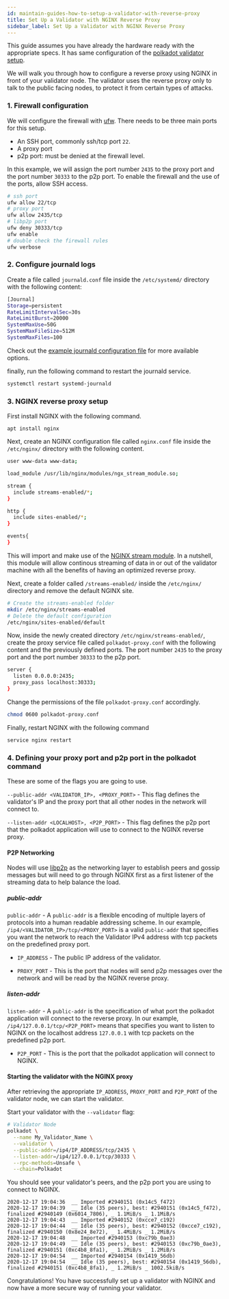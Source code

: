 ```yaml
---
id: maintain-guides-how-to-setup-a-validator-with-reverse-proxy
title: Set Up a Validator with NGINX Reverse Proxy
sidebar_label: Set Up a Validator with NGINX Reverse Proxy
---
```


This guide assumes you have already the hardware ready with the appropriate specs. It has same configuration of the
[polkadot validator setup](https://github.com/w3f/polkadot-secure-validator).

We will walk you through how to configure a reverse proxy using NGINX in front of your validator node. The
validator uses the reverse proxy only to talk to the public facing nodes, to protect it from certain types of attacks.

### 1. Firewall configuration

We will configure the firewall with [ufw](https://wiki.ubuntu.com/UncomplicatedFirewall). There needs to be three main ports for this setup. 
- An SSH port, commonly ssh/tcp port `22`.
- A proxy port 
- p2p port: must be denied at the firewall level. 

In this example, we will assign the port number `2435` to the proxy port and the port number `30333` to the p2p port. To enable the firewall and the use of the ports, allow SSH access.

```bash
# ssh port
ufw allow 22/tcp
# proxy port
ufw allow 2435/tcp
# libp2p port
ufw deny 30333/tcp
ufw enable
# double check the firewall rules
ufw verbose
```

### 2. Configure journald logs

Create a file called `journald.conf` file inside the `/etc/systemd/` directory with the following content:

```bash
[Journal]
Storage=persistent
RateLimitIntervalSec=30s
RateLimitBurst=20000
SystemMaxUse=50G
SystemMaxFileSize=512M
SystemMaxFiles=100
```

Check out the [example journald configuration file](https://github.com/w3f/polkadot-secure-validator/blob/master/ansible/roles/polkadot-validator/files/journald.conf) for more available options.

finally, run the following command to restart the journald service.

```bash
systemctl restart systemd-journald
```

### 3. NGINX reverse proxy setup

First install NGINX with the following command.

```
apt install nginx
```

Next, create an NGINX configuration file called `nginx.conf` file inside the `/etc/nginx/` directory with the following content.

```bash
user www-data www-data;

load_module /usr/lib/nginx/modules/ngx_stream_module.so;

stream {
  include streams-enabled/*;
}

http {
  include sites-enabled/*;
}

events{
}
```

This will import and make use of the [NGINX stream module](https://nginx.org/en/docs/stream/ngx_stream_core_module.html). In a nutshell, this module will allow continous streaming of data in or out of the validator machine with all the benefits of having an optimized reverse proxy.

Next, create a folder called `/streams-enabled/` inside the `/etc/nginx/` directory and remove the default NGINX site.

```bash
# Create the streams-enabled folder
mkdir /etc/nginx/streams-enabled
# Delete the default configuration
/etc/nginx/sites-enabled/default
```

Now, inside the newly created directory `/etc/nginx/streams-enabled/`, create the proxy service file called `polkadot-proxy.conf` with the following content and the previously defined ports. The port number `2435` to the proxy port and the port number `30333` to the p2p port.

```bash
server {
  listen 0.0.0.0:2435;
  proxy_pass localhost:30333;
}
```

Change the permissions of the file `polkadot-proxy.conf` accordingly.

```bash
chmod 0600 polkadot-proxy.conf
```

Finally, restart NGINX with the following command

```bash
service nginx restart
```

### 4. Defining your proxy port and p2p port in the polkadot command

These are some of the flags you are going to use.

`--public-addr <VALIDATOR_IP>, <PROXY_PORT>` - This flag defines the validator's IP and the proxy port
that all other nodes in the network will connect to.

`--listen-addr <LOCALHOST>, <P2P_PORT>` - This flag defines the p2p port that the polkadot application
will use to connect to the NGINX reverse proxy.

#### P2P Networking

Nodes will use [libp2p](https://libp2p.io/) as the networking layer to establish peers and gossip
messages but will need to go through NGINX first as a first listener of the streaming data to help balance the load.

##### public-addr

`public-addr` - A `public-addr` is a flexible encoding of multiple layers of protocols into a human
readable addressing scheme. In our example, `/ip4/<VALIDATOR_IP>/tcp/<PROXY_PORT>` is a valid `public-addr` that
specifies you want the network to reach the Validator IPv4 address with tcp packets on the predefined proxy port.

- `IP_ADDRESS` - The public IP address of the validator.

- `PROXY_PORT` - This is the port that nodes will send p2p messages over the network and will be read by the NGINX reverse proxy.

##### listen-addr

`listen-addr` - A `public-addr` is the specification of what port the polkadot application will connect to the reverse proxy.
In our example, `/ip4/127.0.0.1/tcp/<P2P_PORT>` means that
specifies you want to listen to NGINX on the localhost address `127.0.0.1` with tcp packets on the predefined p2p port.

- `P2P_PORT` - This is the port that the polkadot application will connect to NGINX.

#### Starting the validator with the NGINX proxy

After retrieving the appropriate `IP_ADDRESS`, `PROXY_PORT` and `P2P_PORT` of the validator node, we can start the validator.

Start your validator with the `--validator` flag:

```bash
# Validator Node
polkadot \
  --name My_Validator_Name \
  --validator \
  --public-addr=/ip4/IP_ADDRESS/tcp/2435 \
  --listen-addr=/ip4/127.0.0.1/tcp/30333 \
  --rpc-methods=Unsafe \
  --chain=Polkadot

```

You should see your validator's peers, and the p2p port you are using to connect to NGINX.

```
2020-12-17 19:04:36  __ Imported #2940151 (0x14c5_f472)
2020-12-17 19:04:39  __ Idle (35 peers), best: #2940151 (0x14c5_f472), finalized #2940149 (0x6014_7806), _ 1.1MiB/s _ 1.1MiB/s
2020-12-17 19:04:43  __ Imported #2940152 (0xcce7_c192)
2020-12-17 19:04:44  __ Idle (35 peers), best: #2940152 (0xcce7_c192), finalized #2940150 (0x8e24_8e72), _ 1.4MiB/s _ 1.2MiB/s
2020-12-17 19:04:48  __ Imported #2940153 (0xc79b_0ae3)
2020-12-17 19:04:49  __ Idle (35 peers), best: #2940153 (0xc79b_0ae3), finalized #2940151 (0xc4b8_8fa1), _ 1.2MiB/s _ 1.2MiB/s
2020-12-17 19:04:54  __ Imported #2940154 (0x1419_56db)
2020-12-17 19:04:54  __ Idle (35 peers), best: #2940154 (0x1419_56db), finalized #2940151 (0xc4b8_8fa1), _ 1.2MiB/s _ 1002.5kiB/s
```

Congratulations! You have successfully set up a validator with NGINX and now have a
more secure way of running your validator.
